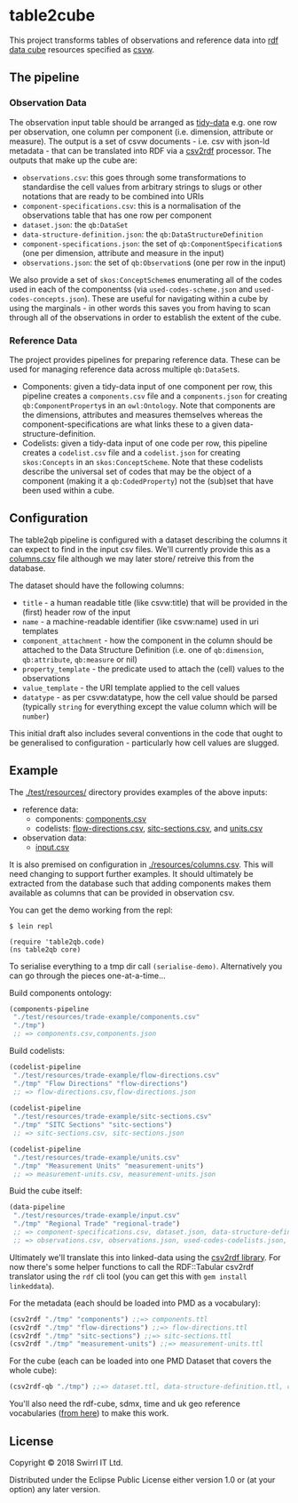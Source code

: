 # table2cube

This project transforms tables of observations and reference data into [rdf data cube](https://www.w3.org/TR/vocab-data-cube/) resources specified as [csvw](https://github.com/w3c/csvw).

## The pipeline

### Observation Data

The observation input table should be arranged as [tidy-data](http://vita.had.co.nz/papers/tidy-data.pdf) e.g. one row per observation, one column per component (i.e. dimension, attribute or measure). The output is a set of csvw documents - i.e. csv with json-ld metadata - that can be translated into RDF via a [csv2rdf](http://www.w3.org/TR/csv2rdf/) processor. The outputs that make up the cube are:

- `observations.csv`: this goes through some transformations to standardise the cell values from arbitrary strings to slugs or other notations that are ready to be combined into URIs
- `component-specifications.csv`: this is a normalisation of the observations table that has one row per component
- `dataset.json`: the `qb:DataSet`
- `data-structure-definition.json`: the `qb:DataStructureDefinition`
- `component-specifications.json`: the set of `qb:ComponentSpecification`s (one per dimension, attribute and measure in the input)
- `observations.json`: the set of `qb:Observation`s (one per row in the input)

We also provide a set of `skos:ConceptScheme`s enumerating all of the codes used in each of the componentss (via `used-codes-scheme.json` and `used-codes-concepts.json`). These are useful for navigating within a cube by using the marginals - in other words this saves you from having to scan through all of the observations in order to establish the extent of the cube.

### Reference Data

The project provides pipelines for preparing reference data. These can be used for managing reference data across multiple `qb:DataSet`s.

- Components: given a tidy-data input of one component per row, this pipeline creates a `components.csv` file and a `components.json` for creating `qb:ComponentProperty`s in an `owl:Ontology`. Note that components are the dimensions, attributes and measures themselves whereas the component-specifications are what links these to a given data-structure-definition.
- Codelists: given a tidy-data input of one code per row, this pipeline creates a `codelist.csv` file and a `codelist.json` for creating `skos:Concepts` in an `skos:ConceptScheme`. Note that these codelists describe the universal set of codes that may be the object of a component (making it a `qb:CodedProperty`) not the (sub)set that have been used within a cube.

## Configuration

The table2qb pipeline is configured with a dataset describing the columns it can expect to find in the input csv files. We'll currently provide this as a [columns.csv](./resources/columns.csv) file although we may later store/ retreive this from the database.

The dataset should have the following columns:

- `title` - a human readable title (like csvw:title) that will be provided in the (first) header row of the input
- `name` - a machine-readable identifier (like csvw:name) used in uri templates
- `component_attachment` - how the component in the column should be attached to the Data Structure Definition (i.e. one of `qb:dimension`, `qb:attribute`, `qb:measure` or nil)
- `property_template` - the predicate used to attach the (cell) values to the observations
- `value_template` - the URI template applied to the cell values
- `datatype` - as per csvw:datatype, how the cell value should be parsed (typically `string` for everything except the value column which will be `number`)

This initial draft also includes several conventions in the code that ought to be generalised to configuration - particularly how cell values are slugged.


## Example

The [./test/resources/](./test/resources) directory provides examples of the above inputs:

- reference data:
  - components: [components.csv](./test/resources/trade-example/components.csv)
  - codelists: [flow-directions.csv](./test/resources/trade-example/flow-directions.csv),  [sitc-sections.csv](./test/resources/trade-example/sitc-sections.csv), and [units.csv](./test/resources/trade-example/units.csv)
- observation data:
  - [input.csv](./test/resources/trade-example/input.csv)

It is also premised on configuration in [./resources/columns.csv](./resources/columns.csv). This will need changing to support further examples. It should ultimately be extracted from the database such that adding components makes them available as columns that can be provided in observation csv.

You can get the demo working from the repl:

```
$ lein repl

(require 'table2qb.code)
(ns table2qb core)
```

To serialise everything to a tmp dir call `(serialise-demo)`. Alternatively you can go through the pieces one-at-a-time...

Build components ontology:

```clojure
(components-pipeline
 "./test/resources/trade-example/components.csv"
 "./tmp")
 ;; => components.csv,components.json
```

Build codelists:

```clojure
(codelist-pipeline
 "./test/resources/trade-example/flow-directions.csv"
 "./tmp" "Flow Directions" "flow-directions")
 ;; => flow-directions.csv,flow-directions.json
 
(codelist-pipeline
 "./test/resources/trade-example/sitc-sections.csv"
 "./tmp" "SITC Sections" "sitc-sections")
 ;; => sitc-sections.csv, sitc-sections.json

(codelist-pipeline
 "./test/resources/trade-example/units.csv"
 "./tmp" "Measurement Units" "measurement-units")
 ;; => measurement-units.csv, measurement-units.json
```

Buid the cube itself:

```clojure
(data-pipeline
 "./test/resources/trade-example/input.csv"
 "./tmp" "Regional Trade" "regional-trade")
 ;; => component-specifications.csv, dataset.json, data-structure-definition.json, component-specifications.json
 ;; => observations.csv, observations.json, used-codes-codelists.json, used-codes-codes.json
```

Ultimately we'll translate this into linked-data using the [csv2rdf library](https://github.com/Swirrl/csv2rdf). For now there's some helper functions to call the RDF::Tabular csv2rdf translator using the `rdf` cli tool (you can get this with `gem install linkeddata`).

For the metadata (each should be loaded into PMD as a vocabulary):

```clojure
(csv2rdf "./tmp" "components") ;;=> components.ttl
(csv2rdf "./tmp" "flow-directions") ;;=> flow-directions.ttl
(csv2rdf "./tmp" "sitc-sections") ;;=> sitc-sections.ttl
(csv2rdf "./tmp" "measurement-units") ;;=> measurement-units.ttl
```

For the cube (each can be loaded into one PMD Dataset that covers the whole cube):

```clojure
(csv2rdf-qb "./tmp") ;;=> dataset.ttl, data-structure-definition.ttl, component-specifications.ttl, observations.ttl, used-codes-codelists.ttl, used-codes-codes.ttl
```

You'll also need the rdf-cube, sdmx, time and uk geo reference vocabularies ([from here](../examples/ons-trade/metadata/)) to make this work.


## License

Copyright © 2018 Swirrl IT Ltd.

Distributed under the Eclipse Public License either version 1.0 or (at your option) any later version.
